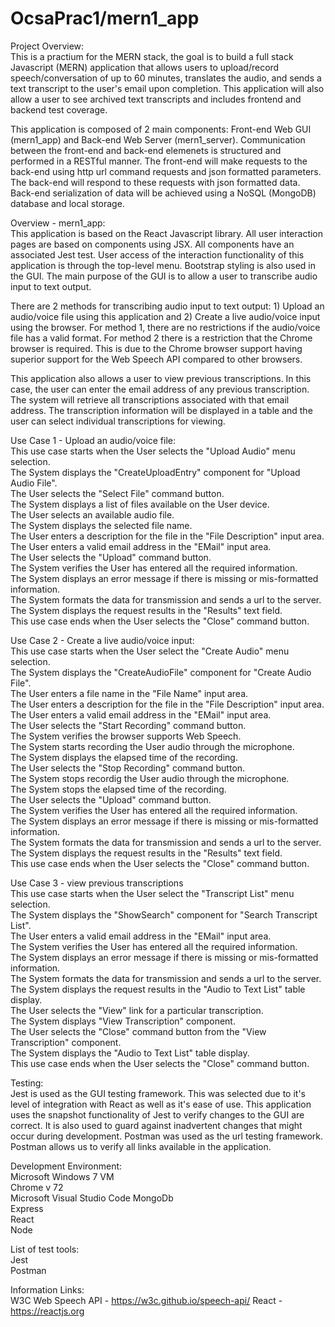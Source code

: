 # OcsaPrac1/mern1_app


Project Overview:  
This is a practium for the MERN stack, the goal is to build a full stack Javascript (MERN) application that allows users to upload/record speech/conversation of up to 60 minutes, translates the audio, and sends a text transcript to the user's email upon completion. This application will also allow a user to see archived text transcripts and includes frontend and backend test coverage.  

This application is composed of 2 main components: Front-end Web GUI (mern1_app) and Back-end Web Server (mern1_server). Communication between the front-end and back-end elemenets is structured and performed in a RESTful manner. The front-end will make requests to the back-end using http url command requests and json formatted parameters. The back-end will respond to these requests with json formatted data. Back-end serialization of data will be achieved using a NoSQL (MongoDB) database and local storage.  

Overview - mern1_app:  
This application is based on the React Javascript library. All user interaction pages are based on components using JSX. All components have an associated Jest test. User access of the interaction functionality of this application is through the top-level menu. Bootstrap styling is also used in the GUI. The main purpose of the GUI is to allow a user to transcribe audio input to text output.  

There are 2 methods for transcribing audio input to text output: 1) Upload an audio/voice file using this application and 2) Create a live audio/voice input using the browser. For method 1, there are no restrictions if the audio/voice file has a valid format. For method 2 there is a restriction that the Chrome browser is required. This is due to the Chrome browser support having superior support for the Web Speech API compared to other browsers.  

This application also allows a user to view previous transcriptions. In this case, the user can enter the email address of any previous transcription. The system will retrieve all transcriptions associated with that email address. The transcription information will be displayed in a table and the user can select individual transcriptions for viewing.  

Use Case 1 - Upload an audio/voice file:  
This use case starts when the User selects the "Upload Audio" menu selection.  
The System displays the "CreateUploadEntry" component for "Upload Audio File".  
The User selects the "Select File" command button.  
The System displays a list of files available on the User device.  
The User selects an available audio file.  
The System displays the selected file name.  
The User enters a description for the file in the "File Description" input area.  
The User enters a valid email address in the "EMail" input area.  
The User selects the "Upload" command button.  
The System verifies the User has entered all the required information.  
The System displays an error message if there is missing or mis-formatted information.  
The System formats the data for transmission and sends a url to the server.  
The System displays the request results in the "Results" text field.  
This use case ends when the User selects the "Close" command button.  

Use Case 2 - Create a live audio/voice input:  
This use case starts when the User select the "Create Audio" menu selection.  
The System displays the "CreateAudioFile" component for "Create Audio File".  
The User enters a file name in the "File Name" input area.  
The User enters a description for the file in the "File Description" input area.  
The User enters a valid email address in the "EMail" input area.  
The User selects the "Start Recording" command button.  
The System verifies the browser supports Web Speech.  
The System starts recording the User audio through the microphone.  
The System displays the elapsed time of the recording.  
The User selects the "Stop Recording" command button.  
The System stops recordig the User audio through the microphone.  
The System stops the elapsed time of the recording.  
The User selects the "Upload" command button.  
The System verifies the User has entered all the required information.  
The System displays an error message if there is missing or mis-formatted information.  
The System formats the data for transmission and sends a url to the server.  
The System displays the request results in the "Results" text field.  
This use case ends when the User selects the "Close" command button.  

Use Case 3 - view previous transcriptions  
This use case starts when the User select the "Transcript List" menu selection.  
The System displays the "ShowSearch" component for "Search Transcript List".  
The User enters a valid email address in the "EMail" input area.  
The System verifies the User has entered all the required information.  
The System displays an error message if there is missing or mis-formatted information.  
The System formats the data for transmission and sends a url to the server.  
The System displays the request results in the "Audio to Text List" table display.  
The User selects the "View" link for a particular transcription.  
The System displays "View Transcription" component.  
The User selects the "Close" command button from the "View Transcription" component.  
The System displays the "Audio to Text List" table display.  
This use case ends when the User selects the "Close" command button.  

Testing:  
Jest is used as the GUI testing framework. This was selected due to it's level of integration with React as well as it's ease of use. This application uses the snapshot functionality of Jest to verify changes to the GUI are correct. It is also used to guard against inadvertent changes that might occur during development. Postman was used as the url testing framework. Postman allows us to verify all links available in the application.  

Development Environment:  
Microsoft Windows 7 VM  
Chrome v 72  
Microsoft Visual Studio Code
MongoDb  
Express  
React  
Node  

List of test tools:  
Jest  
Postman   
  
Information Links:  
W3C Web Speech API - https://w3c.github.io/speech-api/ 
React - https://reactjs.org
